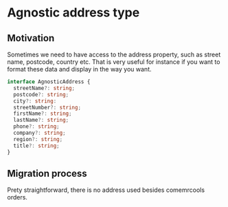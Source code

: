 # Agnostic address type

## Motivation

Sometimes we  need to have access to the address property, such as street name, postcode, country etc.
That is very useful for instance if you want to format these data and display in  the way you want.

```ts
interface AgnosticAddress {
  streetName?: string;
  postcode?: string;
  city?: string:
  streetNumber?: string;
  firstName?: string;
  lastName?: string;
  phone?: string;
  company?: string;
  region?: string;
  title?: string;
}
```

## Migration process

Prety straightforward, there is no address used besides comemrcools orders.
